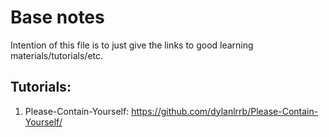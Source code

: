 # Base notes

Intention of this file is to just give the links to good learning materials/tutorials/etc.

## Tutorials:  
1.  Please-Contain-Yourself:  https://github.com/dylanlrrb/Please-Contain-Yourself/

